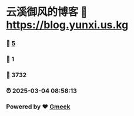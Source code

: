 # 云溪御风的博客 :link: https://blog.yunxi.us.kg 
### :page_facing_up: [5](https://blog.yunxi.us.kg/tag.html) 
### :speech_balloon: 1 
### :hibiscus: 3732 
### :alarm_clock: 2025-03-04 08:58:13 
### Powered by :heart: [Gmeek](https://github.com/Meekdai/Gmeek)
